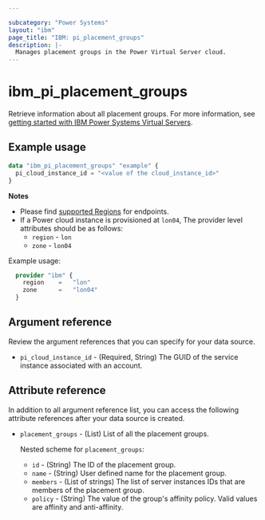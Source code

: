 ```yaml
---

subcategory: "Power Systems"
layout: "ibm"
page_title: "IBM: pi_placement_groups"
description: |-
  Manages placement groups in the Power Virtual Server cloud.
---
```


# ibm_pi_placement_groups
Retrieve information about all placement groups. For more information, see [getting started with IBM Power Systems Virtual Servers](https://cloud.ibm.com/docs/power-iaas?topic=power-iaas-getting-started).

## Example usage

```terraform
data "ibm_pi_placement_groups" "example" {
  pi_cloud_instance_id = "<value of the cloud_instance_id>"
}
```

**Notes**

* Please find [supported Regions](https://cloud.ibm.com/apidocs/power-cloud#endpoint) for endpoints.
* If a Power cloud instance is provisioned at `lon04`, The provider level attributes should be as follows:
  * `region` - `lon`
  * `zone` - `lon04`

Example usage:

  ```terraform
    provider "ibm" {
      region    =   "lon"
      zone      =   "lon04"
    }
  ```
  
## Argument reference
Review the argument references that you can specify for your data source.

- `pi_cloud_instance_id` - (Required, String) The GUID of the service instance associated with an account.

## Attribute reference
In addition to all argument reference list, you can access the following attribute references after your data source is created.

- `placement_groups` - (List) List of all the placement groups.

  Nested scheme for `placement_groups`:
  - `id` - (String) The ID of the placement group.
  - `name` - (String) User defined name for the placement group.
  - `members` - (List of strings) The list of server instances IDs that are members of the placement group.
  - `policy` - (String) The value of the group's affinity policy. Valid values are affinity and anti-affinity.
